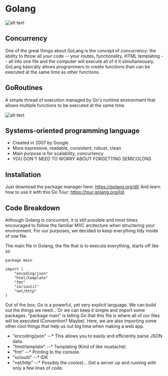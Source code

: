 # Golang
![alt text](https://memecrunch.com/meme/BFP6K/go-go-power-rangers/image.gif?w=473&c=1 "Logo Title Text 1")
## Concurrency
One of the great things about GoLang is the concept of concurrency: the ability to throw all your code -- your routes, functionality, HTML templating -- all into one file and the computer will execute all of it it simultaneously. GoLang basically allows programmers to create functions than can be executed at the same time as other functions. 
 
## GoRoutines 

A simple thread of execution managed by Go's runtime environment that allows multiple functions to be executed at the same time. 

![alt text](https://media.giphy.com/media/5aLrlDiJPMPFS/giphy.gif "Logo Title Text 2")

## Systems-oriented programming language
- Created in 2007 by Google
- More expressive, readable, consistent, robust, clean
- Main purpose is for scalability, concurrency
- YOU DON'T NEED TO WORRY ABOUT FORGETTING SEMICOLONS

## Installation
Just download the package manager here: https://golang.org/dl/
And learn how to use it with this Go Tour: https://tour.golang.org/list

## Code Breakdown

Although Golang is concurrent, it is still possible and most times encouraged to follow 
the familiar MVC arcitecture when structering your environment. For our purposes, we decided
to keep everything tidy inside of one file.

The main file in Golang, the file that is to execute everything, starts off like so

```
package main

import (
	"encoding/json"
	"html/template"
	"fmt"
	"io/ioutil"
	"net/http"
)
```

Out of the box, Go is a powerful, yet very explicit language. We can build out the things we need... Or we can keep it simple and import some packages. "package main" is telling Go that this file is where all of our files will be executed (Convention? Maybe). Here, we are also importing some other cool things that help us out big time when making a web app. 

* "encoding/json"
--* This allows you to easily and efficiently parse JSON data.
* "html/template"
--* Templating (Kind of like mustaché)
* "fmt"
--* Printing to the console.
* "io/ioutil"
--* IDK
* "net/http"
--* Possibly the coolest... Get a server up and running with only a few lines of code.
